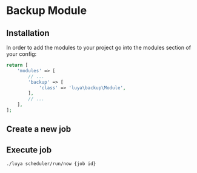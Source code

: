 # Backup Module

## Installation

In order to add the modules to your project go into the modules section of your config:

```php
return [
    'modules' => [
        // ...
        'backup' => [
            'class' => 'luya\backup\Module',
        ],
        // ...
    ],
];
```

## Create a new job



## Execute job

```
./luya scheduler/run/now {job id}
```